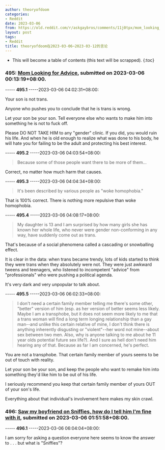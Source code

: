 ```yaml
---
author: theoryofdoom
categories:
- Reddit
date: 2023-03-06
from: https://old.reddit.com/r/askgaybros/comments/11j0tpx/mom_looking_for_advice/
layout: post
tags:
- Reddit
title: theoryofdoom在2023-03-06~2023-03-12的言论
---
```


* This will become a table of contents (this text will be scrapped).
{:toc}

### 495: [Mom Looking for Advice](https://old.reddit.com/r/askgaybros/comments/11j0tpx/mom_looking_for_advice/), submitted on 2023-03-06 00:13:19+08:00.

----- __495.1__ -----2023-03-06 04:02:31+08:00:

Your son is not trans.  

Anyone who pushes you to conclude that he is trans is wrong.  

Let your son be your son.  Tell everyone else who wants to make him into something he is not to fuck off. 

Please DO NOT TAKE HIM to any "gender" clinic.  If you did, you would ruin his life.  And when he is old enough to realize what was done to his body, he will hate you for failing to be the adult and protecting his best interest.

----- __495.2__ -----2023-03-06 04:03:54+08:00:

> Because some of those people want there to be more of them…

Correct, no matter how much harm that causes.

----- __495.3__ -----2023-03-06 04:04:34+08:00:

> It's been described by various people as "woke homophobia."

That is 100% correct.  There is nothing more repulsive than woke homophobia.

----- __495.4__ -----2023-03-06 04:08:17+08:00:

> My daughter is 13 and I am surprised by how many girls she has known her whole life, who never were gender non-conforming in any way, have suddenly come out as trans. 

That's because of a social phenomena called a cascading or snowballing effect. 

It is clear in the data: when trans became trendy, lots of kids started to think they were trans when they absolutely were not.  They were just awkward tweens and teenagers, who listened to incompetent "advice" from "professionals" who were pushing a political agenda.  

It's very dark and very unpopular to talk about.

----- __495.5__ -----2023-03-06 06:02:33+08:00:

> I don't need a certain family member telling me there's some other, "better" version of him (esp. as her version of better seems less likely. Maybe I am a transphobe, but it does not seem more likely to me that a trans woman will find a long term longing relationship than a gay man--and unlike this certain relative of mine, I don't think there is anything inherently disgusting or "violent"--her word not mine--about sex between two men. Also, why is anyone talking to me about he 11 year olds potential future sex life?). And I sure as hell don't need him hearing any of that. Because as far I am concerned, he's perfect.

You are not a transphobe.  That certain family member of yours seems to be out of touch with reality.  

Let your son be your son, and keep the people who want to remake him into something they'd like him to be out of his life.

I seriously recommend you keep that certain family member of yours OUT of your son's life.

Everything about that individual's involvement here makes my skin crawl.

### 496: [Saw my boyfriend on Sniffies, how do I tell him I'm fine with it](https://old.reddit.com/r/askgaybros/comments/11j4xrx/saw_my_boyfriend_on_sniffies_how_do_i_tell_him_im/), submitted on 2023-03-06 01:51:58+08:00.

----- __496.1__ -----2023-03-06 06:04:04+08:00:

I am sorry for asking a question everyone here seems to know the answer to . . . but what is "Sniffies"?

